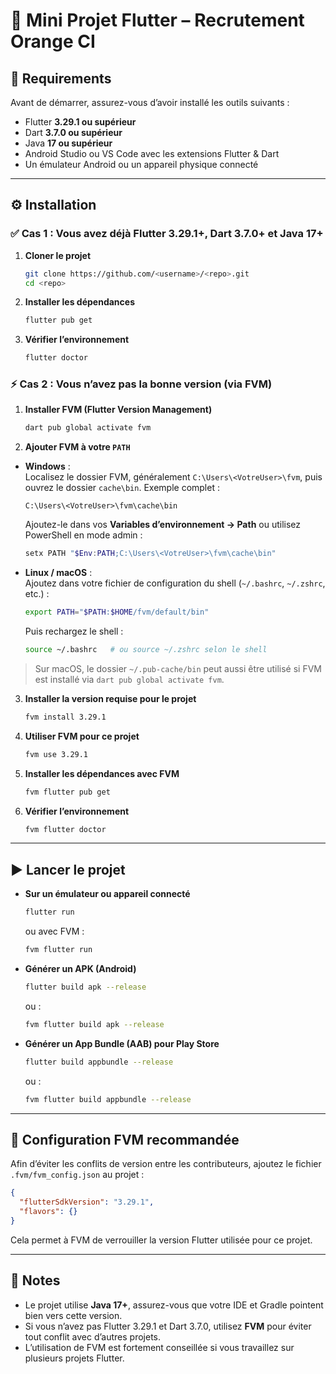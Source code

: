 # 📱 Mini Projet Flutter – Recrutement Orange CI

## 🚀 Requirements
Avant de démarrer, assurez-vous d’avoir installé les outils suivants :

- Flutter **3.29.1 ou supérieur**
- Dart **3.7.0 ou supérieur**
- Java **17 ou supérieur**
- Android Studio ou VS Code avec les extensions Flutter & Dart
- Un émulateur Android ou un appareil physique connecté

---

## ⚙️ Installation

### ✅ Cas 1 : Vous avez déjà Flutter 3.29.1+, Dart 3.7.0+ et Java 17+
1. **Cloner le projet**
   ```bash
   git clone https://github.com/<username>/<repo>.git
   cd <repo>
   ```
2. **Installer les dépendances**
   ```bash
   flutter pub get
   ```
3. **Vérifier l’environnement**
   ```bash
   flutter doctor
   ```

### ⚡ Cas 2 : Vous n’avez pas la bonne version (via FVM)
1. **Installer FVM (Flutter Version Management)**
   ```bash
   dart pub global activate fvm
   ```
2. **Ajouter FVM à votre `PATH`**

- **Windows** :  
  Localisez le dossier FVM, généralement `C:\Users\<VotreUser>\fvm`, puis ouvrez le dossier `cache\bin`. Exemple complet :
  ```
  C:\Users\<VotreUser>\fvm\cache\bin
  ```  
  Ajoutez-le dans vos **Variables d’environnement → Path** ou utilisez PowerShell en mode admin :
  ```powershell
  setx PATH "$Env:PATH;C:\Users\<VotreUser>\fvm\cache\bin"
  ```

- **Linux / macOS** :  
  Ajoutez dans votre fichier de configuration du shell (`~/.bashrc`, `~/.zshrc`, etc.) :
  ```bash
  export PATH="$PATH:$HOME/fvm/default/bin"
  ```
  Puis rechargez le shell :
  ```bash
  source ~/.bashrc   # ou source ~/.zshrc selon le shell
  ```

> Sur macOS, le dossier `~/.pub-cache/bin` peut aussi être utilisé si FVM est installé via `dart pub global activate fvm`.

3. **Installer la version requise pour le projet**
   ```bash
   fvm install 3.29.1
   ```
4. **Utiliser FVM pour ce projet**
   ```bash
   fvm use 3.29.1
   ```
5. **Installer les dépendances avec FVM**
   ```bash
   fvm flutter pub get
   ```
6. **Vérifier l’environnement**
   ```bash
   fvm flutter doctor
   ```

---

## ▶️ Lancer le projet

- **Sur un émulateur ou appareil connecté**
  ```bash
  flutter run
  ```
  ou avec FVM :
  ```bash
  fvm flutter run
  ```

- **Générer un APK (Android)**
  ```bash
  flutter build apk --release
  ```
  ou :
  ```bash
  fvm flutter build apk --release
  ```

- **Générer un App Bundle (AAB) pour Play Store**
  ```bash
  flutter build appbundle --release
  ```
  ou :
  ```bash
  fvm flutter build appbundle --release
  ```

---

## 🔧 Configuration FVM recommandée
Afin d’éviter les conflits de version entre les contributeurs, ajoutez le fichier `.fvm/fvm_config.json` au projet :

```json
{
  "flutterSdkVersion": "3.29.1",
  "flavors": {}
}
```

Cela permet à FVM de verrouiller la version Flutter utilisée pour ce projet.

---

## 📝 Notes
- Le projet utilise **Java 17+**, assurez-vous que votre IDE et Gradle pointent bien vers cette version.  
- Si vous n’avez pas Flutter 3.29.1 et Dart 3.7.0, utilisez **FVM** pour éviter tout conflit avec d’autres projets.  
- L’utilisation de FVM est fortement conseillée si vous travaillez sur plusieurs projets Flutter.
